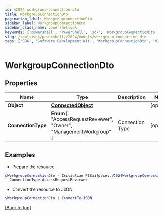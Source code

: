 ```yaml
---
id: v2024-workgroup-connection-dto
title: WorkgroupConnectionDto
pagination_label: WorkgroupConnectionDto
sidebar_label: WorkgroupConnectionDto
sidebar_class_name: powershellsdk
keywords: ['powershell', 'PowerShell', 'sdk', 'WorkgroupConnectionDto', 'V2024WorkgroupConnectionDto'] 
slug: /tools/sdk/powershell/v2024/models/workgroup-connection-dto
tags: ['SDK', 'Software Development Kit', 'WorkgroupConnectionDto', 'V2024WorkgroupConnectionDto']
---
```



# WorkgroupConnectionDto

## Properties

Name | Type | Description | Notes
------------ | ------------- | ------------- | -------------
**Object** | [**ConnectedObject**](connected-object) |  | [optional] 
**ConnectionType** |  **Enum** [  "AccessRequestReviewer",    "Owner",    "ManagementWorkgroup" ] | Connection Type. | [optional] 

## Examples

- Prepare the resource
```powershell
$WorkgroupConnectionDto = Initialize-PSSailpoint.V2024WorkgroupConnectionDto  -Object null `
 -ConnectionType AccessRequestReviewer
```

- Convert the resource to JSON
```powershell
$WorkgroupConnectionDto | ConvertTo-JSON
```


[[Back to top]](#) 

